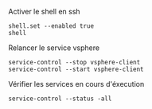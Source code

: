 Activer le shell en ssh

    shell.set --enabled true
    shell

Relancer le service vsphere

    service-control --stop vsphere-client
    service-control --start vsphere-client
    
Vérifier les services en cours d'éxecution

    service-control --status -all

<!--stackedit_data:
eyJoaXN0b3J5IjpbLTE3MzE2Nzk0ODFdfQ==
-->